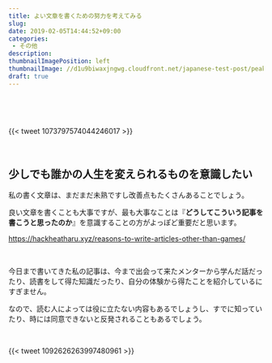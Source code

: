 ```yaml
---
title: よい文章を書くための努力を考えてみる
slug: 
date: 2019-02-05T14:44:52+09:00
categories: 
 - その他
description: 
thumbnailImagePosition: left
thumbnailImage: //d1u9biwaxjngwg.cloudfront.net/japanese-test-post/peak-140.jpg
draft: true
---
```


<!--more-->

&nbsp;

&nbsp;

{{< tweet 1073797574044246017 >}}
&nbsp;

&nbsp;
<h2>少しでも誰かの人生を変えられるものを意識したい</h2>
私の書く文章は、まだまだ未熟ですし改善点もたくさんあることでしょう。

良い文章を書くことも大事ですが、最も大事なことは『<strong>どうしてこういう記事を書こうと思ったのか</strong>』を意識することの方がよっぽど重要だと思います。

https://hackheatharu.xyz/reasons-to-write-articles-other-than-games/

&nbsp;

今日まで書いてきた私の記事は、今まで出会って来たメンターから学んだ話だったり、読書をして得た知識だったり、自分の体験から得たことを紹介しているにすぎません。

なので、読む人によっては役に立たない内容もあるでしょうし、すでに知っていたり、時には同意できないと反発されることもあるでしょう。

&nbsp;

{{< tweet 1092626263997480961 >}}
&nbsp;
